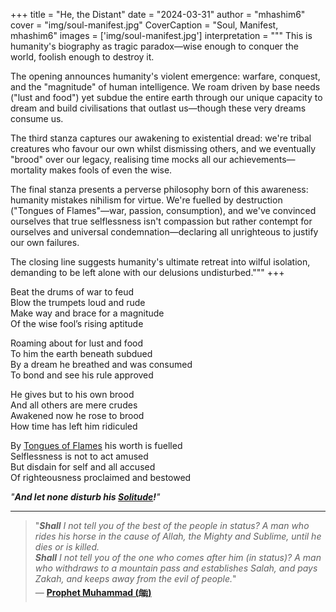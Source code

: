 +++
title = "He, the Distant"
date = "2024-03-31"
author = "mhashim6"
cover = "img/soul-manifest.jpg"
CoverCaption = "Soul, Manifest, mhashim6"
images = ['img/soul-manifest.jpg']
interpretation = """
This is humanity's biography as tragic paradox—wise enough to conquer the world, foolish enough to destroy it. 

The opening announces humanity's violent emergence: warfare, conquest, and the "magnitude" of human intelligence. We roam driven by base needs ("lust and food") yet subdue the entire earth through our unique capacity to dream and build civilisations that outlast us—though these very dreams consume us.

The third stanza captures our awakening to existential dread: we're tribal creatures who favour our own whilst dismissing others, and we eventually "brood" over our legacy, realising time mocks all our achievements—mortality makes fools of even the wise.

The final stanza presents a perverse philosophy born of this awareness: humanity mistakes nihilism for virtue. We're fuelled by destruction ("Tongues of Flames"—war, passion, consumption), and we've convinced ourselves that true selflessness isn't compassion but rather contempt for ourselves and universal condemnation—declaring all unrighteous to justify our own failures.

The closing line suggests humanity's ultimate retreat into wilful isolation, demanding to be left alone with our delusions undisturbed."""
+++


Beat the drums of war to feud \
Blow the trumpets loud and rude \
Make way and brace for a magnitude \
Of the wise fool’s rising aptitude

Roaming about for lust and food \
To him the earth beneath subdued \
By a dream he breathed and was consumed \
To bond and see his rule approved

He gives but to his own brood \
And all others are mere crudes \
Awakened now he rose to brood \
How time has left him ridiculed

By [Tongues of Flames](/post/tongues-of-flame) his worth is fuelled \
Selflessness is not to act amused \
But disdain for self and all accused \
Of righteousness proclaimed and bestowed

 _"__And let none disturb his [Solitude](/post/solitude)!__"_

---
> "___Shall__ I not tell you of the best of the people in status? A man who rides his horse in the cause of Allah, the Mighty and Sublime, until he dies or is killed. \
> __Shall__ I not tell you of the one who comes after him (in status)?  A man who withdraws to a mountain pass and establishes Salah, and pays Zakah, and keeps away from the evil of people._" \
> — __[Prophet Muhammad (ﷺ)](https://sunnah.com/nasai:2569)__